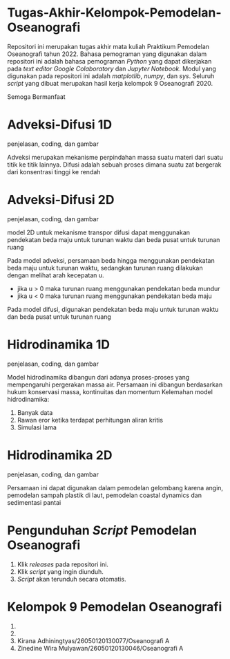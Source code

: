 # Tugas-Akhir-Kelompok-Pemodelan-Oseanografi
Repositori ini merupakan tugas akhir mata kuliah Praktikum Pemodelan Oseanografi tahun 2022. Bahasa pemograman yang digunakan dalam repositori ini adalah bahasa pemograman *Python* yang dapat dikerjakan pada *text editor Google Colaboratory* dan *Jupyter Notebook*. Modul yang digunakan pada repositori ini adalah *matplotlib*, *numpy*, dan *sys*. Seluruh _script_ yang dibuat merupakan hasil kerja kelompok 9 Oseanografi 2020.

Semoga Bermanfaat



# **Adveksi-Difusi 1D**
penjelasan, coding, dan gambar

Adveksi merupakan mekanisme perpindahan massa suatu materi dari suatu titik ke titik lainnya.
Difusi adalah sebuah proses dimana suatu zat bergerak dari konsentrasi tinggi ke rendah

# **Adveksi-Difusi 2D**
penjelasan, coding, dan gambar

model 2D untuk mekanisme transpor difusi dapat menggunakan pendekatan beda maju untuk turunan waktu dan beda pusat untuk turunan ruang

Pada model adveksi, persamaan beda hingga menggunakan pendekatan beda maju untuk turunan waktu, sedangkan turunan ruang dilakukan dengan melihat arah kecepatan u. 
- jika u > 0 maka turunan ruang menggunakan pendekatan beda mundur
- jika u < 0 maka turunan ruang menggunakan pendekatan beda maju

Pada model difusi, digunakan pendekatan beda maju untuk turunan waktu dan beda pusat untuk turunan ruang


# **Hidrodinamika 1D**
penjelasan, coding, dan gambar

Model hidrodinamika dibangun dari adanya proses-proses yang mempengaruhi pergerakan massa air. Persamaan ini dibangun berdasarkan hukum konservasi massa, kontinuitas dan momentum
Kelemahan model hidrodinamika:
1. Banyak data 
2. Rawan eror ketika terdapat perhitungan aliran kritis
3. Simulasi lama 


# **Hidrodinamika 2D**
penjelasan, coding, dan gambar

Persamaan ini dapat digunakan dalam pemodelan gelombang karena angin, pemodelan sampah plastik di laut, pemodelan coastal dynamics dan sedimentasi pantai



# Pengunduhan *Script* Pemodelan Oseanografi
1. Klik *releases* pada repositori ini.
2. Klik *script* yang ingin diunduh.
3. *Script* akan terunduh secara otomatis.


# **Kelompok 9 Pemodelan Oseanografi**
1.
2.
3. Kirana Adhiningtyas/26050120130077/Oseanografi A
4. Zinedine Wira Mulyawan/26050120130046/Oseanografi A
